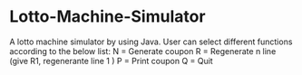# Lotto-Machine-Simulator
A lotto machine simulator by using Java.
User can select different functions according to the below list:
N = Generate coupon
R = Regenerate n line (give R1, regenerante line 1 )
P = Print coupon
Q = Quit
